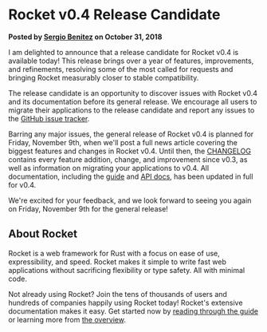# Rocket v0.4 Release Candidate

<p class="metadata"><strong>
  Posted by <a href="https://sergio.bz">Sergio Benitez</a> on October 31, 2018
</strong></p>

I am delighted to announce that a release candidate for Rocket v0.4 is available
today! This release brings over a year of features, improvements, and
refinements, resolving some of the most called for requests and bringing Rocket
measurably closer to stable compatibility.

The release candidate is an opportunity to discover issues with Rocket v0.4 and
its documentation before its general release. We encourage all users to migrate
their applications to the release candidate and report any issues to the [GitHub
issue tracker].

Barring any major issues, the general release of Rocket v0.4 is planned for
Friday, November 9th, when we'll post a full news article covering the biggest
features and changes in Rocket v0.4. Until then, the [CHANGELOG] contains every
feature addition, change, and improvement since v0.3, as well as information on
migrating your applications to v0.4. All documentation, including the [guide]
and [API docs], has been updated in full for v0.4.

We're excited for your feedback, and we look forward to seeing you again on
Friday, November 9th for the general release!

[GitHub issue tracker]: https://github.com/SergioBenitez/Rocket/issues
[API docs]: https://api.rocket.rs/v0.4/rocket/
[guide]: ../../guide
[CHANGELOG]: https://github.com/SergioBenitez/Rocket/tree/v0.4/CHANGELOG.md#version-040-rc-oct-31-2018

## About Rocket

Rocket is a web framework for Rust with a focus on ease of use, expressibility,
and speed. Rocket makes it simple to write fast web applications without
sacrificing flexibility or type safety. All with minimal code.

Not already using Rocket? Join the tens of thousands of users and hundreds of
companies happily using Rocket today! Rocket's extensive documentation makes it
easy. Get started now by [reading through the guide](../../guide) or learning
more from [the overview](../../overview).
